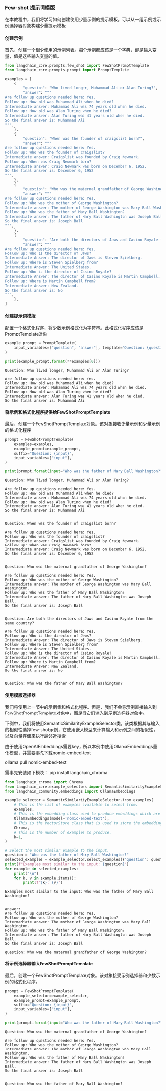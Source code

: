 ### Few-shot 提示词模版
在本教程中，我们将学习如何创建使用少量示例的提示模板。可以从一组示例或示例选择器对象构建少量提示模板

#### 创建示例
首先，创建一个很少使用的示例列表。每个示例都应该是一个字典，键是输入变量，值是这些输入变量的值。


```python
from langchain_core.prompts.few_shot import FewShotPromptTemplate
from langchain_core.prompts.prompt import PromptTemplate

examples = [
    {
        "question": "Who lived longer, Muhammad Ali or Alan Turing?",
        "answer": """
Are follow up questions needed here: Yes.
Follow up: How old was Muhammad Ali when he died?
Intermediate answer: Muhammad Ali was 74 years old when he died.
Follow up: How old was Alan Turing when he died?
Intermediate answer: Alan Turing was 41 years old when he died.
So the final answer is: Muhammad Ali
""",
    },
    {
        "question": "When was the founder of craigslist born?",
        "answer": """
Are follow up questions needed here: Yes.
Follow up: Who was the founder of craigslist?
Intermediate answer: Craigslist was founded by Craig Newmark.
Follow up: When was Craig Newmark born?
Intermediate answer: Craig Newmark was born on December 6, 1952.
So the final answer is: December 6, 1952
""",
    },
    {
        "question": "Who was the maternal grandfather of George Washington?",
        "answer": """
Are follow up questions needed here: Yes.
Follow up: Who was the mother of George Washington?
Intermediate answer: The mother of George Washington was Mary Ball Washington.
Follow up: Who was the father of Mary Ball Washington?
Intermediate answer: The father of Mary Ball Washington was Joseph Ball.
So the final answer is: Joseph Ball
""",
    },
    {
        "question": "Are both the directors of Jaws and Casino Royale from the same country?",
        "answer": """
Are follow up questions needed here: Yes.
Follow up: Who is the director of Jaws?
Intermediate Answer: The director of Jaws is Steven Spielberg.
Follow up: Where is Steven Spielberg from?
Intermediate Answer: The United States.
Follow up: Who is the director of Casino Royale?
Intermediate Answer: The director of Casino Royale is Martin Campbell.
Follow up: Where is Martin Campbell from?
Intermediate Answer: New Zealand.
So the final answer is: No
""",
    },
]
```

#### 创建提示词模版
配置一个格式化程序，将少数示例格式化为字符串。此格式化程序应该是PromptTemplate对象


```python
example_prompt = PromptTemplate(
    input_variables=["question", "answer"], template="Question: {question}\n{answer}"
)

print(example_prompt.format(**examples[0]))
```

    Question: Who lived longer, Muhammad Ali or Alan Turing?
    
    Are follow up questions needed here: Yes.
    Follow up: How old was Muhammad Ali when he died?
    Intermediate answer: Muhammad Ali was 74 years old when he died.
    Follow up: How old was Alan Turing when he died?
    Intermediate answer: Alan Turing was 41 years old when he died.
    So the final answer is: Muhammad Ali
    
    

#### 将示例和格式化程序提供给FewShotPromptTemplate
最后，创建一个FewShotPromptTemplate对象。该对象接收少量示例和少量示例的格式化程序


```python
prompt = FewShotPromptTemplate(
    examples=examples,
    example_prompt=example_prompt,
    suffix="Question: {input}",
    input_variables=["input"],
)

print(prompt.format(input="Who was the father of Mary Ball Washington?"))
```

    Question: Who lived longer, Muhammad Ali or Alan Turing?
    
    Are follow up questions needed here: Yes.
    Follow up: How old was Muhammad Ali when he died?
    Intermediate answer: Muhammad Ali was 74 years old when he died.
    Follow up: How old was Alan Turing when he died?
    Intermediate answer: Alan Turing was 41 years old when he died.
    So the final answer is: Muhammad Ali
    
    
    Question: When was the founder of craigslist born?
    
    Are follow up questions needed here: Yes.
    Follow up: Who was the founder of craigslist?
    Intermediate answer: Craigslist was founded by Craig Newmark.
    Follow up: When was Craig Newmark born?
    Intermediate answer: Craig Newmark was born on December 6, 1952.
    So the final answer is: December 6, 1952
    
    
    Question: Who was the maternal grandfather of George Washington?
    
    Are follow up questions needed here: Yes.
    Follow up: Who was the mother of George Washington?
    Intermediate answer: The mother of George Washington was Mary Ball Washington.
    Follow up: Who was the father of Mary Ball Washington?
    Intermediate answer: The father of Mary Ball Washington was Joseph Ball.
    So the final answer is: Joseph Ball
    
    
    Question: Are both the directors of Jaws and Casino Royale from the same country?
    
    Are follow up questions needed here: Yes.
    Follow up: Who is the director of Jaws?
    Intermediate Answer: The director of Jaws is Steven Spielberg.
    Follow up: Where is Steven Spielberg from?
    Intermediate Answer: The United States.
    Follow up: Who is the director of Casino Royale?
    Intermediate Answer: The director of Casino Royale is Martin Campbell.
    Follow up: Where is Martin Campbell from?
    Intermediate Answer: New Zealand.
    So the final answer is: No
    
    
    Question: Who was the father of Mary Ball Washington?
    

#### 使用模版选择器
我们将使用上一节中的示例集和格式化程序。但是，我们不会将示例直接输入到FewShotPromptTemplate对象中，而是将它们输入到示例选择器对象中。

下例中，我们将使用SemanticSimilarityExampleSelector类，该类根据其与输入的相似性选择few-shot示例，它使用嵌入模型来计算输入和示例之间的相似性，以及向量存储来执行最邻近搜索

由于使用OpenAIEmbeddings需要key，所以本例中使用OllamaEmbeddings量化模型，并需要事先下载nomic-embed-text

ollama pull nomic-embed-text

需事先安装如下模块：
pip install langchain_chroma


```python
from langchain_chroma import Chroma
from langchain_core.example_selectors import SemanticSimilarityExampleSelector
from langchain_community.embeddings import OllamaEmbeddings

example_selector = SemanticSimilarityExampleSelector.from_examples(
    # This is the list of examples available to select from.
    examples,
    # This is the embedding class used to produce embeddings which are used to measure semantic similarity.
    OllamaEmbeddings(model='nomic-embed-text'),
    # This is the VectorStore class that is used to store the embeddings and do a similarity search over.
    Chroma,
    # This is the number of examples to produce.
    k=1,
)

# Select the most similar example to the input.
question = "Who was the father of Mary Ball Washington?"
selected_examples = example_selector.select_examples({"question": question})
print(f"Examples most similar to the input: {question}")
for example in selected_examples:
    print("\n")
    for k, v in example.items():
        print(f"{k}: {v}")
```

    Examples most similar to the input: Who was the father of Mary Ball Washington?
    
    
    answer: 
    Are follow up questions needed here: Yes.
    Follow up: Who was the mother of George Washington?
    Intermediate answer: The mother of George Washington was Mary Ball Washington.
    Follow up: Who was the father of Mary Ball Washington?
    Intermediate answer: The father of Mary Ball Washington was Joseph Ball.
    So the final answer is: Joseph Ball
    
    question: Who was the maternal grandfather of George Washington?
    

#### 将示例选择器输入FewShotPromptTemplate
最后，创建一个FewShotPromptTemplate对象。该对象接受示例选择器和少数示例的格式化程序。



```python
prompt = FewShotPromptTemplate(
    example_selector=example_selector,
    example_prompt=example_prompt,
    suffix="Question: {input}",
    input_variables=["input"],
)

print(prompt.format(input="Who was the father of Mary Ball Washington?"))
```

    Question: Who was the maternal grandfather of George Washington?
    
    Are follow up questions needed here: Yes.
    Follow up: Who was the mother of George Washington?
    Intermediate answer: The mother of George Washington was Mary Ball Washington.
    Follow up: Who was the father of Mary Ball Washington?
    Intermediate answer: The father of Mary Ball Washington was Joseph Ball.
    So the final answer is: Joseph Ball
    
    
    Question: Who was the father of Mary Ball Washington?
    